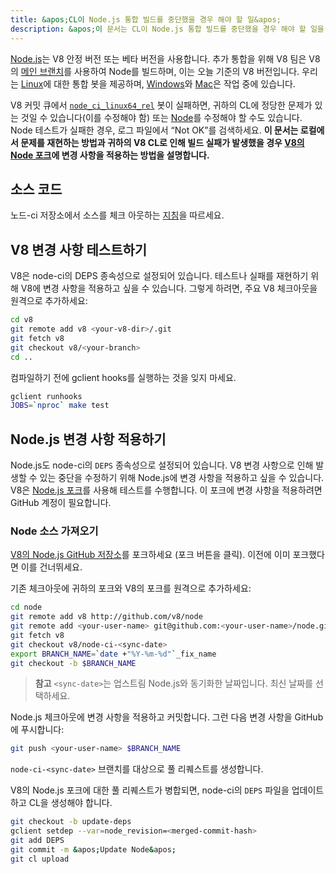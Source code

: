 ```yaml
---
title: &apos;CL이 Node.js 통합 빌드를 중단했을 경우 해야 할 일&apos;
description: &apos;이 문서는 CL이 Node.js 통합 빌드를 중단했을 경우 해야 할 일을 설명합니다.&apos;
---
```

[Node.js](https://github.com/nodejs/node)는 V8 안정 버전 또는 베타 버전을 사용합니다. 추가 통합을 위해 V8 팀은 V8의 [메인 브랜치](https://chromium.googlesource.com/v8/v8/+/refs/heads/main)를 사용하여 Node를 빌드하며, 이는 오늘 기준의 V8 버전입니다. 우리는 [Linux](https://ci.chromium.org/p/node-ci/builders/ci/Node-CI%20Linux64)에 대한 통합 봇을 제공하며, [Windows](https://ci.chromium.org/p/node-ci/builders/ci/Node-CI%20Win64)와 [Mac](https://ci.chromium.org/p/node-ci/builders/ci/Node-CI%20Mac64)은 작업 중에 있습니다.

V8 커밋 큐에서 [`node_ci_linux64_rel`](https://ci.chromium.org/p/node-ci/builders/try/node_ci_linux64_rel) 봇이 실패하면, 귀하의 CL에 정당한 문제가 있는 것일 수 있습니다(이를 수정해야 함) 또는 [Node](https://github.com/v8/node/)를 수정해야 할 수도 있습니다. Node 테스트가 실패한 경우, 로그 파일에서 “Not OK”를 검색하세요. **이 문서는 로컬에서 문제를 재현하는 방법과 귀하의 V8 CL로 인해 빌드 실패가 발생했을 경우 [V8의 Node 포크](https://github.com/v8/node/)에 변경 사항을 적용하는 방법을 설명합니다.**

## 소스 코드

노드-ci 저장소에서 소스를 체크 아웃하는 [지침](https://chromium.googlesource.com/v8/node-ci)을 따르세요.

## V8 변경 사항 테스트하기

V8은 node-ci의 DEPS 종속성으로 설정되어 있습니다. 테스트나 실패를 재현하기 위해 V8에 변경 사항을 적용하고 싶을 수 있습니다. 그렇게 하려면, 주요 V8 체크아웃을 원격으로 추가하세요:

```bash
cd v8
git remote add v8 <your-v8-dir>/.git
git fetch v8
git checkout v8/<your-branch>
cd ..
```

컴파일하기 전에 gclient hooks를 실행하는 것을 잊지 마세요.

```bash
gclient runhooks
JOBS=`nproc` make test
```

## Node.js 변경 사항 적용하기

Node.js도 node-ci의 `DEPS` 종속성으로 설정되어 있습니다. V8 변경 사항으로 인해 발생할 수 있는 중단을 수정하기 위해 Node.js에 변경 사항을 적용하고 싶을 수 있습니다. V8은 [Node.js 포크](https://github.com/v8/node)를 사용해 테스트를 수행합니다. 이 포크에 변경 사항을 적용하려면 GitHub 계정이 필요합니다.

### Node 소스 가져오기

[V8의 Node.js GitHub 저장소](https://github.com/v8/node/)를 포크하세요 (포크 버튼을 클릭). 이전에 이미 포크했다면 이를 건너뛰세요.

기존 체크아웃에 귀하의 포크와 V8의 포크를 원격으로 추가하세요:

```bash
cd node
git remote add v8 http://github.com/v8/node
git remote add <your-user-name> git@github.com:<your-user-name>/node.git
git fetch v8
git checkout v8/node-ci-<sync-date>
export BRANCH_NAME=`date +"%Y-%m-%d"`_fix_name
git checkout -b $BRANCH_NAME
```

> **참고** `<sync-date>`는 업스트림 Node.js와 동기화한 날짜입니다. 최신 날짜를 선택하세요.

Node.js 체크아웃에 변경 사항을 적용하고 커밋합니다. 그런 다음 변경 사항을 GitHub에 푸시합니다:

```bash
git push <your-user-name> $BRANCH_NAME
```

`node-ci-<sync-date>` 브랜치를 대상으로 풀 리퀘스트를 생성합니다.


V8의 Node.js 포크에 대한 풀 리퀘스트가 병합되면, node-ci의 `DEPS` 파일을 업데이트하고 CL을 생성해야 합니다.

```bash
git checkout -b update-deps
gclient setdep --var=node_revision=<merged-commit-hash>
git add DEPS
git commit -m &apos;Update Node&apos;
git cl upload
```
